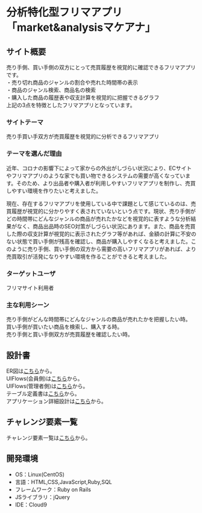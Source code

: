 # 分析特化型フリマアプリ「market&analysisマケアナ」

## サイト概要
売り手側、買い手側の双方にとって売買履歴を視覚的に確認できるフリマアプリです。
<br>・売り切れ商品のジャンルの割合や売れた時間帯の表示
<br>・商品のジャンル検索、商品名の検索
<br>・購入した商品の履歴表や収支計算を視覚的に把握できるグラフ
<br>上記の3点を特徴としたフリマアプリとなっています。


### サイトテーマ
売り手買い手双方が売買履歴を視覚的に分析できるフリマアプリ

### テーマを選んだ理由
近年、コロナの影響下によって家からの外出がしづらい状況により、ECサイトやフリマアプリのような家でも買い物できるシステムの需要が高くなっています。そのため、より出品者や購入者が利用しやすいフリマアプリを制作し、売買しやすい環境を作りたいと考えました。

現在、存在するフリマアプリを使用している中で課題として感じているのは、売買履歴が視覚的に分かりやすく表されていないという点です。現状、売り手側がどの時間帯にどんなジャンルの商品が売れたかなどを視覚的に表すような分析結果がなく、商品出品時のSEO対策がしづらい状況にあります。また、商品を売買した際の収支計算が視覚的に表示されたグラフ等があれば、金額の計算に不安のない状態で買い手側が残高を確認し、商品が購入しやすくなると考えました。このように売り手側、買い手側の双方から需要の高いフリマアプリがあれば、より売買取引が活発になりやすい環境を作ることができると考えました。



### ターゲットユーザ
フリマサイト利用者

### 主な利用シーン
売り手側がどんな時間帯にどんなジャンルの商品が売れたかを把握したい時。
<br>買い手側が買いたい商品を検索し、購入する時。
<br>売り手側と買い手側双方が売買履歴を確認したい時。




## 設計書
ER図は<a href="https://drive.google.com/file/d/1VGwONfvTX67OHMCXwzgn7P04MffKQSsT/view?usp=sharing">こちら</a>から。
<br>UIFlows(会員側)は<a href="https://drive.google.com/file/d/1bKuY4FmWkTtqOrCAEthZF6OYC0LZeU8q/view?usp=sharing">こちら</a>から。
<br>UIFlows(管理者側)は<a href="https://drive.google.com/file/d/1cbsSwcPxbFwGDljfPyJHfa_d0nFv1sWE/view?usp=sharing">こちら</a>から。
<br>テーブル定義書は<a href="https://docs.google.com/spreadsheets/d/1jvXXFXfxdVHmPeCUnZYfvtepeUsEaLROKlTa93asea8/edit?usp=sharing">こちら</a>から。
<br>アプリケーション詳細設計は<a href="https://docs.google.com/spreadsheets/d/1p6xaJb8_doVWKGGm5xIXUgqCqywbm2Gb4lAcT_yEqpc/edit?usp=sharing">こちら</a>から。

## チャレンジ要素一覧 
チャレンジ要素一覧は<a href="https://docs.google.com/spreadsheets/d/110fEyaEPXngDYNROUz8QJfpwK9CyLewzbO5j75crsLA/edit#gid=0">こちら</a>から。


## 開発環境
- OS：Linux(CentOS)
- 言語：HTML,CSS,JavaScript,Ruby,SQL
- フレームワーク：Ruby on Rails
- JSライブラリ：jQuery
- IDE：Cloud9


